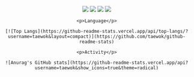 <div align="center">
  
  <img src="https://img.shields.io/badge/React-61DAFB?style=for-the-badge&logo=React&logoColor=white"></img>
  <img src="https://img.shields.io/badge/JavaScript-F7DF1E?style=for-the-badge&logo=JavaScript&logoColor=white"></img>
  <img src="https://img.shields.io/badge/CSS3-1572B6?style=for-the-badge&logo=CSS3&logoColor=white"></img>
  <img src="https://img.shields.io/badge/HTML5-E34F26?style=for-the-badge&logo=HTML5&logoColor=white"></img>



  <div>

    <p>Language</p>

    [![Top Langs](https://github-readme-stats.vercel.app/api/top-langs/?username=taewok&layout=compact)](https://github.com/taewok/github-readme-stats)

  </div>

  <div>

    <p>Activity</p>

    ![Anurag's GitHub stats](https://github-readme-stats.vercel.app/api?username=taewok&show_icons=true&theme=radical)

  </div>


  
</div>
  


